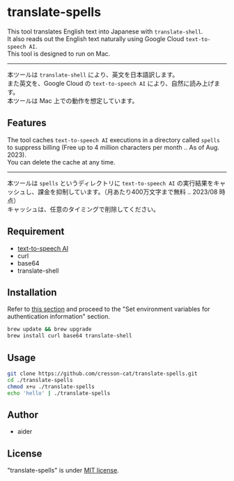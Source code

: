 # translate-spells

This tool translates English text into Japanese with `translate-shell`.  
It also reads out the English text naturally using Google Cloud `text-to-speech AI`.  
This tool is designed to run on Mac.

-----

本ツールは `translate-shell` により、英文を日本語訳します。  
また英文を、Google Cloud の `text-to-speech AI` により、自然に読み上げます。  
本ツールは Mac 上での動作を想定しています。

<!--
1. ファイルを開けるようにする（-i <file_path>）
1. trans コマンドへ引数を渡せるようにする（-- -b.. のように -- 以降を渡す）
-->

## Features

The tool caches `text-to-speech AI` executions in a directory called `spells` to suppress billing (Free up to 4 million characters per month .. As of Aug. 2023).  
You can delete the cache at any time.

-----

本ツールは `spells` というディレクトリに `text-to-speech AI` の実行結果をキャッシュし、課金を抑制しています。（月あたり400万文字まで無料 .. 2023/08 時点）  
キャッシュは、任意のタイミングで削除してください。

## Requirement

- [text-to-speech AI](https://cloud.google.com/text-to-speech)
- curl
- base64
- translate-shell

## Installation

Refer to [this section](https://cloud.google.com/text-to-speech/docs/before-you-begin) and proceed to the "Set environment variables for authentication information" section.

```bash
brew update && brew upgrade
brew install curl base64 translate-shell
```

## Usage

```bash
git clone https://github.com/cresson-cat/translate-spells.git
cd ./translate-spells
chmod x+u ./translate-spells
echo 'hello' | ./translate-spells
```

## Author

- aider
 
## License
 
"translate-spells" is under [MIT license](https://en.wikipedia.org/wiki/MIT_License).
